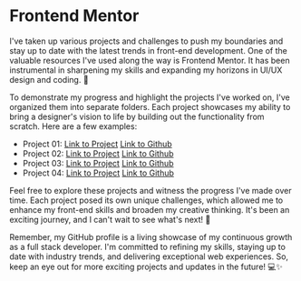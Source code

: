 # Frontend Mentor

I've taken up various projects and challenges to push my boundaries and stay up to date with the latest trends in front-end development. One of the valuable resources I've used along the way is Frontend Mentor. It has been instrumental in sharpening my skills and expanding my horizons in UI/UX design and coding. 💪

To demonstrate my progress and highlight the projects I've worked on, I've organized them into separate folders. Each project showcases my ability to bring a designer's vision to life by building out the functionality from scratch. Here are a few examples:

- Project 01: [Link to Project](https://logjustin.github.io/frontEndMentor/01/) [Link to Github](https://github.com/logJustin/frontEndMentor/tree/main/01)
- Project 02: [Link to Project](https://logjustin.github.io/frontEndMentor/02/) [Link to Github](https://github.com/logJustin/frontEndMentor/tree/main/02)
- Project 03: [Link to Project](https://logjustin.github.io/frontEndMentor/03/) [Link to Github](https://github.com/logJustin/frontEndMentor/tree/main/03)
- Project 04: [Link to Project](https://logjustin.github.io/frontEndMentor/04/) [Link to Github](https://github.com/logJustin/frontEndMentor/tree/main/04)

Feel free to explore these projects and witness the progress I've made over time. Each project posed its own unique challenges, which allowed me to enhance my front-end skills and broaden my creative thinking. It's been an exciting journey, and I can't wait to see what's next! 🌟

Remember, my GitHub profile is a living showcase of my continuous growth as a full stack developer. I'm committed to refining my skills, staying up to date with industry trends, and delivering exceptional web experiences. So, keep an eye out for more exciting projects and updates in the future! 💻✨